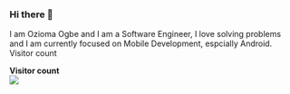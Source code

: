 ### Hi there 👋
I am Ozioma Ogbe and I am a Software Engineer, I love solving problems and I am currently focused on Mobile Development, espcially Android.
Visitor count
<p align="left"> 
  <b>Visitor count</b><br>
  <img src="https://profile-counter.glitch.me/oziomajnr/count.svg" />
</p>

<!--
**Oziomajnr/Oziomajnr** is a ✨ _special_ ✨ repository because its `README.md` (this file) appears on your GitHub profile.

